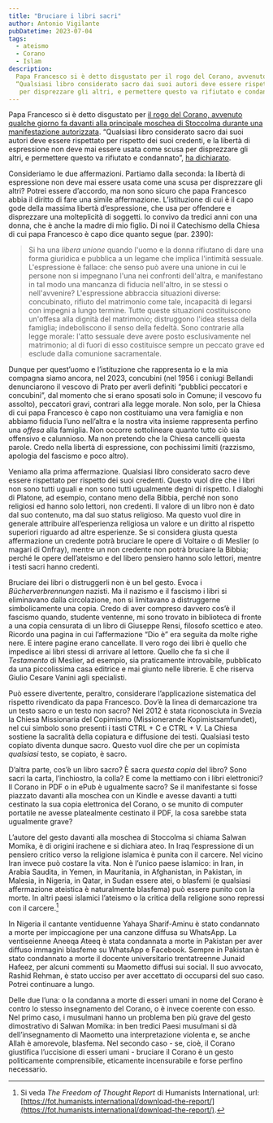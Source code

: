 ```yaml
---
title: "Bruciare i libri sacri"
author: Antonio Vigilante
pubDatetime: 2023-07-04
tags: 
  - ateismo
  - Corano
  - Islam
description: 
  Papa Francesco si è detto disgustato per il rogo del Corano, avvenuto qualche giorno fa davanti alla principale moschea di Stoccolma durante una manifestazione autorizzata. 
  “Qualsiasi libro considerato sacro dai suoi autori deve essere rispettato per rispetto dei suoi credenti, e la libertà di espressione non deve mai essere usata come scusa 
   per disprezzare gli altri, e permettere questo va rifiutato e condannato”, ha dichiarato. Consideriamo le due affermazioni.
---
```


Papa Francesco si è detto disgustato per [il rogo del Corano, avvenuto qualche giorno fa davanti alla principale moschea di Stoccolma durante una manifestazione autorizzata](https://www.rainews.it/articoli/2023/06/svezia-la-polizia-autorizza-una-manifestazione-con-rogo-del-corano-74270682-e2e5-4d24-8f95-e5c1aa2d3b22.html). “Qualsiasi libro considerato sacro dai suoi autori deve essere rispettato per rispetto dei suoi credenti, e la libertà di espressione non deve mai essere usata come scusa per disprezzare gli altri, e permettere questo va rifiutato e condannato”, [ha dichiarato](https://www.osservatoreromano.va/it/news/2023-07/quo-151/l-indignazione-del-papa-per-il-rogo-del-corano-in-svezia.html).

Consideriamo le due affermazioni. Partiamo dalla seconda: la libertà di espressione non deve mai essere usata come una scusa per disprezzare gli altri? Potrei essere d’accordo, ma non sono sicuro che papa Francesco abbia il diritto di fare una simile affermazione. L’istituzione di cui è il capo gode della massima libertà d’espressione, che usa per offendere e disprezzare una molteplicità di soggetti. Io convivo da tredici anni con una donna, che è anche la madre di mio figlio. Di noi il Catechismo della Chiesa di cui papa Francesco è capo dice quanto segue (par. 2390):

> Si ha una _libera unione_ quando l'uomo e la donna rifiutano di dare una forma giuridica e pubblica a un legame che implica l'intimità sessuale. L'espressione è fallace: che senso può avere una unione in cui le persone non si impegnano l'una nei confronti dell'altra, e manifestano in tal modo una mancanza di fiducia nell'altro, in se stessi o nell'avvenire? L'espressione abbraccia situazioni diverse: concubinato, rifiuto del matrimonio come tale, incapacità di legarsi con impegni a lungo termine. Tutte queste situazioni costituiscono un'offesa alla dignità del matrimonio; distruggono l'idea stessa della famiglia; indeboliscono il senso della fedeltà. Sono contrarie alla legge morale: l'atto sessuale deve avere posto esclusivamente nel matrimonio; al di fuori di esso costituisce sempre un peccato grave ed esclude dalla comunione sacramentale.

Dunque per quest’uomo e l’istituzione che rappresenta io e la mia compagna siamo ancora, nel 2023, concubini (nel 1956 i coniugi Bellandi denunciarono il vescovo di Prato per averli definiti “pubblici peccatori e concubini”, dal momento che si erano sposati solo in Comune; il vescovo fu assolto), peccatori gravi, contrari alla legge morale. Non solo, per la Chiesa di cui papa Francesco è capo non costituiamo una vera famiglia e non abbiamo fiducia l’uno nell’altra e la nostra vita insieme rappresenta perfino una _offesa_ alla famiglia. Non occorre sottolineare quanto tutto ciò sia offensivo e calunnioso. Ma non pretendo che la Chiesa cancelli questa parole. Credo nella libertà di espressione, con pochissimi limiti (razzismo, apologia del fascismo e poco altro).

Veniamo alla prima affermazione. Qualsiasi libro considerato sacro deve essere rispettato per rispetto dei suoi credenti. Questo vuol dire che i libri non sono tutti uguali e non sono tutti ugualmente degni di rispetto. I dialoghi di Platone, ad esempio, contano meno della Bibbia, perché non sono religiosi ed hanno solo lettori, non credenti. Il valore di un libro non è dato dal suo contenuto, ma dal suo status religioso. Ma questo vuol dire in generale attribuire all’esperienza religiosa un valore e un diritto al rispetto superiori riguardo ad altre esperienze. Se si considera giusta questa affermazione un credente potrà bruciare le opere di Voltaire o di Meslier (o magari di Onfray), mentre un non credente non potrà bruciare la Bibbia; perché le opere dell’ateismo e del libero pensiero hanno solo lettori, mentre i testi sacri hanno credenti.<!--more-->

Bruciare dei libri o distruggerli non è un bel gesto. Evoca i _Bücherverbrennungen_ nazisti. Ma il nazismo e il fascismo i libri si eliminavano dalla circolazione, non si limitavano a distruggerne simbolicamente una copia. Credo di aver compreso davvero cos’è il fascismo quando, studente ventenne, mi sono trovato in biblioteca di fronte a una copia censurata di un libro di Giuseppe Rensi, filosofo scettico e ateo. Ricordo una pagina in cui l’affermazione “Dio è” era seguita da molte righe nere. E intere pagine erano cancellate. Il vero rogo dei libri è quello che impedisce ai libri stessi di arrivare al lettore. Quello che fa sì che il _Testamento_ di Meslier, ad esempio, sia praticamente introvabile, pubblicato da una piccolissima casa editrice e mai giunto nelle librerie. E che riserva Giulio Cesare Vanini agli specialisti.

Può essere divertente, peraltro, considerare l’applicazione sistematica del rispetto rivendicato da papa Francesco. Dov’è la linea di demarcazione tra un testo sacro e un testo non sacro? Nel 2012 è stata riconosciuta in Svezia la Chiesa Missionaria del Copimismo (Missionerande Kopimistsamfundet), nel cui simbolo sono presenti i tasti CTRL + C e CTRL + V. La Chiesa sostiene la sacralità della copiatura e diffusione dei testi. Qualsiasi testo copiato diventa dunque sacro. Questo vuol dire che per un copimista _qualsiasi_ testo, se copiato, è sacro.

D’altra parte, cos’è un libro sacro? È sacra _questa copia_ del libro? Sono sacri la carta, l’inchiostro, la colla? E come la mettiamo con i libri elettronici? Il Corano in PDF o in ePub è ugualmente sacro? Se il manifestante si fosse piazzato davanti alla moschea con un Kindle e avesse davanti a tutti cestinato la sua copia elettronica del Corano, o se munito di computer portatile ne avesse platealmente cestinato il PDF, la cosa sarebbe stata ugualmente grave?

L’autore del gesto davanti alla moschea di Stoccolma si chiama Salwan Momika, è di origini irachene e si dichiara ateo. In Iraq l’espressione di un pensiero critico verso la religione islamica è punita con il carcere. Nel vicino Iran invece può costare la vita. Non è l’unico paese islamico: in Iran, in Arabia Saudita, in Yemen, in Mauritania, in Afghanistan, in Pakistan, in Malesia, in Nigeria, in Qatar, in Sudan essere atei, o blasfemi (e qualsiasi affermazione ateistica è naturalmente blasfema) può essere punito con la morte. In altri paesi islamici l’ateismo o la critica della religione sono repressi con il carcere.[^1]

In Nigeria il cantante ventiduenne Yahaya Sharif-Aminu è stato condannato a morte per impiccagione per una canzone diffusa su WhatsApp. La ventiseienne Aneeqa Ateeq è stata condannata a morte in Pakistan per aver diffuso immagini blasfeme su WhatsApp e Facebook. Sempre in Pakistan è stato condannato a morte il docente universitario trentatreenne Junaid Hafeez, per alcuni commenti su Maometto diffusi sui social. Il suo avvocato, Rashid Rehman, è stato ucciso per aver accettato di occuparsi del suo caso. Potrei continuare a lungo.

Delle due l’una: o la condanna a morte di esseri umani in nome del Corano è contro lo stesso insegnamento del Corano, o è invece coerente con esso. Nel primo caso, i musulmani hanno un problema ben più grave del gesto dimostrativo di Salwan Momika: in ben tredici Paesi musulmani si dà dell’insegnamento di Maometto una interpretazione violenta e, se anche Allah è amorevole, blasfema. Nel secondo caso - se, cioè, il Corano giustifica l’uccisione di esseri umani - bruciare il Corano è un gesto politicamente comprensibile, eticamente incensurabile e forse perfino necessario.

[^1]: Si veda _The Freedom of Thought Report_ di Humanists International, url: [https://fot.humanists.international/download-the-report/](https://fot.humanists.international/download-the-report/).


 
